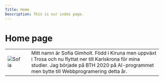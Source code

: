 ```yaml
---
Title: Home
Description: This is our index page.
---
```


Home page
==========================

<table>
    <tr>
        <td>
            <img src="%base_url%/image/sofia.jpg" style="float: left; margin-right: 20px;" alt="Sofia">
        </td>
        <td>
            Mitt namn är Sofia Gimholt. Född i Kiruna men uppväxt i Trosa och nu flyttat ner till Karlskrona för mina studier. Jag började på BTH 2020 på AI-programmet men bytte till Webbprogramering detta år.
        </td>
    </tr>
</table>
